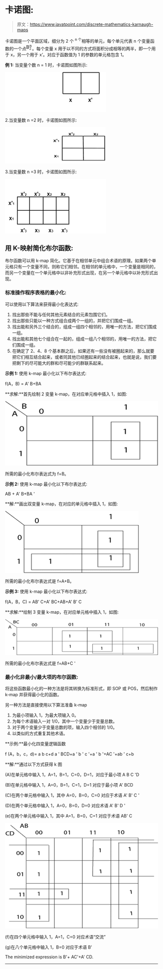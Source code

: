 # 卡诺图:

> 原文：<https://www.javatpoint.com/discrete-mathematics-karnaugh-maps>

卡诺图是一个平面区域，细分为 2 个 <sup>n 个</sup>相等的单元，每个单元代表 n 个变量函数的一个点![Karnaugh Maps](img/cac7b33d9d9f8dd928618da3e8324a9d.png)。每个变量 x 用于以不同的方式将面积分成相等的两半，即一个用于 x，另一个用于 x’。对应于函数值为 1 的参数的单元格包含 1。

**例 1:** 当变量个数 n = 1 时，卡诺图如图所示:

![Karnaugh Maps](img/837078d5d3b0db1df28fff9a5782a04f.png)

2.当变量数 n =2 时，卡诺图如图所示:

![Karnaugh Maps](img/725deac3efa6e1451a3f4fe0b79acdb3.png)

3.当变量数 n =3 时，卡诺图如图所示:

![Karnaugh Maps](img/63138c1c25798780694ac56673541434.png)

## 用 K-映射简化布尔函数:

布尔函数可以用 k-map 简化。它基于在相邻单元中组合术语的原理。如果两个单元格只有一个变量不同，则称它们相邻。在相邻的单元格中，一个变量是相同的，而另一个变量在一个单元格中以非补充形式出现，在另一个单元格中以补充形式出现。

### 标准操作程序表格的最小化:

可以使用以下算法来获得最小化表达式:

1.  找出那些不能与任何其他元素结合的元素包围它们。
2.  找出那些只能以一种方式组合成两个一组的，并把它们围成一组。
3.  找出能和另外三个结合的，组成一组四个相邻的，用唯一的方法，把它们围成一组。
4.  找出能和其他七个组合在一起的，组成一组八个相邻的，用唯一的方法，把它们围成一组。
5.  在确定了 2、4、8 个基本群之后，如果还有一些没有被圈起来的，那么就要把它们相互结合起来，或者同其他已经圈起来的结合起来，也就是说，我们要把剩下的尽可能大的群和尽可能少的群联系起来。

**示例 1:** 使用 k-map 最小化以下布尔表达式:

f(A，B) = A' B+BA

**求解:**首先绘制 2 变量 k-map，在对应单元格中插入 1，如图:

![Karnaugh Maps](img/4f12e3872262715fc6de2b82e0e3fde4.png)

所需的最小化布尔表达式为 f=B。

**示例 2:** 使用 k-map 最小化以下布尔表达式:

AB + A' B+BA '

**解:**画出双变量 k-map，在对应的单元格中插入 1，如图:

![Karnaugh Maps](img/d2b03a4d4383421495aab2ca8d887062.png)

所需的最小化布尔表达式是 f=A+B。

**示例 3:** 使用 k-map 最小化以下布尔表达式:

f(A，B，C) = AB' C+A' BC+AB+A' B' C

**求解:**绘制 3 变量 k-map，在对应单元格中插入 1，如图:

![Karnaugh Maps](img/1cabd6d04bccef5f41fed66ece4cd904.png)

所需的最小化布尔表达式是 f=AB+C '

### 最小化非最小/最大项的布尔函数:

将这些函数最小化的一种方法是将其转换为标准形式，即 SOP 或 POS，然后制作 k-map 并获得最小化的函数。

另一种方法是直接使用以下算法准备 k-map

1.  为最小项输入 1，为最大项输入 0。
2.  为每个术语输入一对 1/0，其中一个变量少于变量总数。
3.  对于两个变量少于变量总数的项，输入四个相邻的 1/0。
4.  以类似的方式重复其他术语。

**示例:**最小化四变量逻辑函数

f (A，b，c，d)= a b c+d a ' BCD+a ' b ' c '+a ' b '+AC '+ab ' c+b

**解:**通过以下方式获得 k 图

(A)在单元格中输入 1，A=1，B=1，C=0，D=1，对应于最小项 A B C 'D

(B)在单元格中输入 1，A=0，B=1，C=1，D=1 对应于最小项 A' BCD

(C)在两个单元格中输入 1，其中 A=0，B=0，C=0 对应于术语 A' B' C '

(D)在两个单元格中输入 1，A=0，B=0，D=0 对应术语 A' B' D '

(e)在两个单元格中输入 1，其中 A=1，B=0，C=1 对应于术语 AB' C

![Karnaugh Maps](img/581d3f5287b5a37af1952800f1b32470.png)

(f)在四个单元格中输入 1，A=1，C=0 对应术语“交流”

(g)在八个单元格中输入 1，B=0 对应于术语 B’

The minimized expression is B'+ AC'+A' CD.

* * *